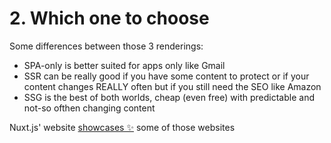 <h1 class="!text-green-500">2. Which one to choose</h1>

Some differences between those 3 renderings:

<v-clicks>

- SPA-only is better suited for apps only like Gmail
- SSR can be really good if you have some content to protect or if your content changes REALLY often but if you still need the SEO like Amazon
- SSG is the best of both worlds, cheap (even free) with predictable and not-so ofthen changing content

</v-clicks>

<v-click>

Nuxt.js' website [showcases ✨](https://nuxtjs.org/showcases) some of those websites

</v-click>

<!--
want to quickly toggle JS? install Quick Javascript Switcher: https://chrome.google.com/webstore/detail/quick-javascript-switcher/geddoclleiomckbhadiaipdggiiccfje

go to showcase, into Vue, and look for 'remover' >> vocalremover.org (and it's source code)
-->
